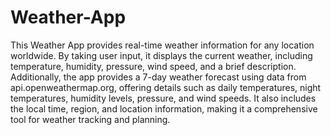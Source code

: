 # Weather-App
This Weather App provides real-time weather information for any location worldwide. By taking user input, it displays the current weather, including temperature, humidity, pressure, wind speed, and a brief description. Additionally, the app provides a 7-day weather forecast using data from api.openweathermap.org, offering details such as daily temperatures, night temperatures, humidity levels, pressure, and wind speeds. It also includes the local time, region, and location information, making it a comprehensive tool for weather tracking and planning.
